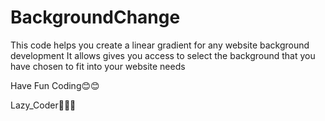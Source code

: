# BackgroundChange
This code helps you create a linear gradient for any website background development
It allows gives you access to select the background that you have chosen to fit into your website needs

Have Fun Coding😊😊

Lazy_Coder👨🏽‍💻 
